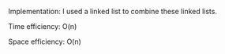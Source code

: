 Implementation:
    I used a linked list to combine these linked lists.

Time efficiency:
    O(n)

Space efficiency:
    O(n)